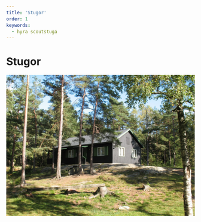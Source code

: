 ```yaml
---
title: 'Stugor'
order: 1
keywords:
  - hyra scoutstuga
---
```


# Stugor


![Storstugan](bilder/storstugan.jpg)

